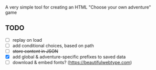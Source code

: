 A very simple tool for creating an HTML "Choose your own adventure" game

## TODO

- [ ] replay on load
- [ ] add conditional choices, based on path
- [ ] ~~store content in JSON~~
- [x] add global & adventure-specific prefixes to saved data
- [ ] download & embed fonts? (https://beautifulwebtype.com)
